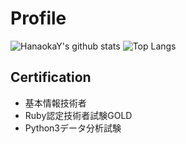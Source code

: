 # Profile
![HanaokaY's github stats](https://github-readme-stats.vercel.app/api?username=HanaokaY&count_private=true&show_icons=true&theme=right)
![Top Langs](https://github-readme-stats.vercel.app/api/top-langs/?username=HanaokaY&theme=right)

## Certification
- 基本情報技術者
- Ruby認定技術者試験GOLD
- Python3データ分析試験

